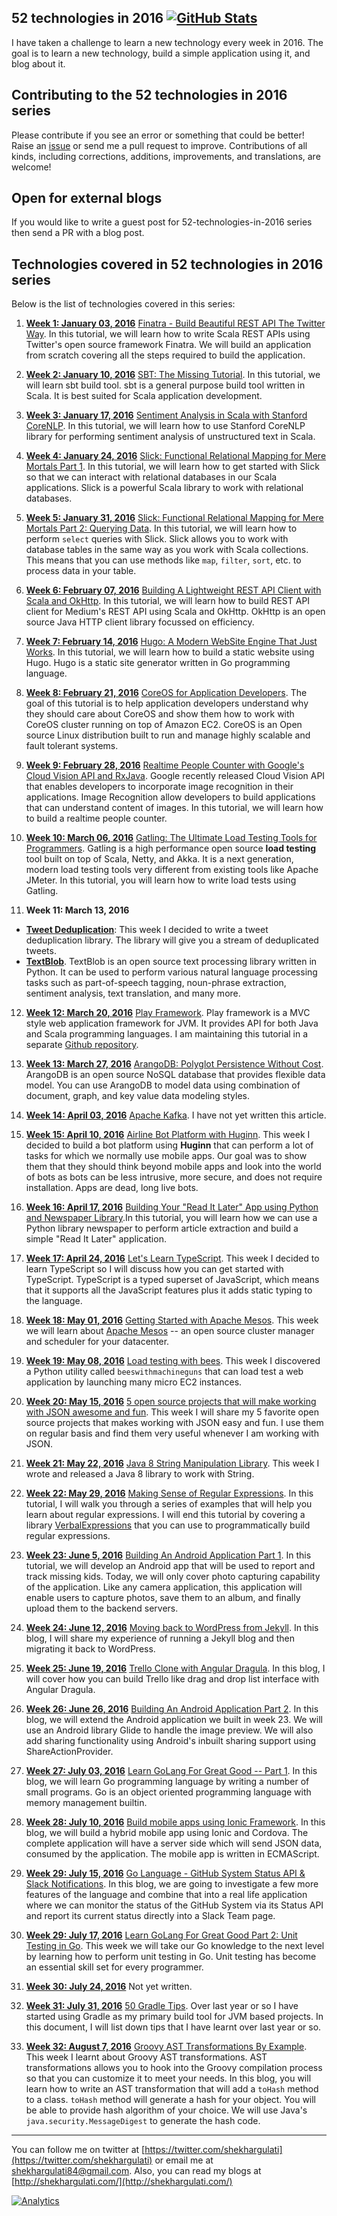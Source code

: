 52 technologies in 2016 [![GitHub Stats](https://img.shields.io/badge/github-stats-brightgreen.svg)](http://githubstats.com/shekhargulati/52-technologies-in-2016)
--------

I have taken a challenge to learn a new technology every week in 2016. The goal is to learn a new technology, build a simple application using it, and blog about it.

## Contributing to the 52 technologies in 2016 series

Please contribute if you see an error or something that could be better! Raise an [issue](https://github.com/shekhargulati/52-technologies-in-2016/issues) or send me a pull request to improve. Contributions of all kinds, including corrections, additions, improvements, and translations, are welcome!

## Open for external blogs

If you would like to write a guest post for 52-technologies-in-2016 series then send a PR with a blog post.

## Technologies covered in 52 technologies in 2016 series

Below is the list of technologies covered in this series:

1. **[Week 1: January 03, 2016](./01-finatra)** [Finatra - Build Beautiful REST API The Twitter Way](./01-finatra/README.md). In this tutorial, we will learn how to write Scala REST APIs using Twitter's open source framework Finatra. We will build an application from scratch covering all the steps required to build the application.

2. **[Week 2: January 10, 2016](./02-sbt)** [SBT: The Missing Tutorial](./02-sbt/README.md). In this tutorial, we will learn sbt build tool. sbt is a general purpose build tool written in Scala. It is best suited for Scala application development.

3. **[Week 3: January 17, 2016](./03-stanford-corenlp)** [Sentiment Analysis in Scala with Stanford CoreNLP](./03-stanford-corenlp/README.md). In this tutorial, we will learn how to use Stanford CoreNLP library for performing sentiment analysis of unstructured text in Scala.

4. **[Week 4: January 24, 2016](./04-slick)** [Slick: Functional Relational Mapping for Mere Mortals Part 1](./04-slick/README.md). In this tutorial, we will learn how to get started with Slick so that we can interact with relational databases in our Scala applications. Slick is a powerful Scala library to work with relational databases.

5. **[Week 5: January 31, 2016](./05-slick)** [Slick: Functional Relational Mapping for Mere Mortals Part 2: Querying Data](./05-slick/README.md). In this tutorial, we will learn how to perform `select` queries with Slick. Slick allows you to work with database tables in the same way as you work with Scala collections. This means that you can use methods like `map`, `filter`, `sort`, etc. to process data in your table.

6. **[Week 6: February 07, 2016](./06-okhttp)** [Building A Lightweight REST API Client with Scala and OkHttp](./06-okhttp/README.md). In this tutorial, we will learn how to build REST API client for Medium's REST API using Scala and OkHttp. OkHttp is an open source Java HTTP client library focussed on efficiency.

7. **[Week 7: February 14, 2016](./07-hugo)** [Hugo: A Modern WebSite Engine That Just Works](./07-hugo/README.md). In this tutorial, we will learn how to build a static website using Hugo. Hugo is a static site generator written in Go programming language.

8. **[Week 8: February 21, 2016](./08-coreos)** [CoreOS for Application Developers](./08-coreos/README.md). The goal of this tutorial is to help application developers understand why they should care about CoreOS and show them how to work with CoreOS cluster running on top of Amazon EC2. CoreOS is an Open source Linux distribution built to run and manage highly scalable and fault tolerant systems.

9. **[Week 9: February 28, 2016](./09-cloudvision)** [Realtime People Counter with Google's Cloud Vision API and RxJava](./09-cloudvision/README.md). Google recently released Cloud Vision API that enables developers to incorporate image recognition in their applications. Image Recognition allow developers to build applications that can understand content of images.  In this tutorial, we will learn how to build a realtime people counter.

10. **[Week 10: March 06, 2016](./10-gatling)** [Gatling: The Ultimate Load Testing Tools for Programmers](./10-gatling/README.md). Gatling is a high performance open source **load testing** tool built on top of Scala, Netty, and Akka. It is a next generation, modern load testing tools very different from existing tools like Apache JMeter. In this tutorial, you will learn how to write load tests using Gatling.

11. **Week 11: March 13, 2016**
  * **[Tweet Deduplication](./11-tweet-deduplication/README.md)**: This week I decided to write a tweet deduplication library. The library will give you a stream of deduplicated tweets.
  * **[TextBlob](./11-textblob/README.md)**. TextBlob is an open source text processing library written in Python. It can be used to perform various natural language processing tasks such as part-of-speech tagging, noun-phrase extraction, sentiment analysis, text translation, and many more.

12. **[Week 12: March 20, 2016](https://github.com/shekhargulati/play-the-missing-tutorial)** [Play Framework](https://github.com/shekhargulati/play-the-missing-tutorial). Play framework is a MVC style web application framework for JVM. It provides API for both Java and Scala programming languages. I am maintaining this tutorial in a separate [Github repository](https://github.com/shekhargulati/play-the-missing-tutorial).

13. **[Week 13: March 27, 2016](./13-arangodb)** [ArangoDB: Polyglot Persistence Without Cost](./13-arangodb/README.md). ArangoDB is an open source NoSQL database that provides flexible data model. You can use ArangoDB to model data using combination of document, graph, and key value data modeling styles.

14. **[Week 14: April 03, 2016](./14-kafka)** [Apache Kafka](./14-kafka/README.md). I have not yet written this article.

15. **[Week 15: April 10, 2016](./15-huginn)** [Airline Bot Platform with Huginn](./15-huginn/README.md). This week I decided to build a bot platform using **Huginn** that can perform a lot of tasks for which we normally use mobile apps. Our goal was to show them that they should think beyond mobile apps and look into the world of bots as bots can be less intrusive, more secure, and does not require installation. Apps are dead, long live bots.

16. **[Week 16: April 17, 2016](./16-newspaper)** [Building Your "Read It Later" App using Python and Newspaper Library](./16-newspaper/README.md).In this tutorial, you will learn how we can use a Python library newspaper to perform article extraction and build a simple "Read It Later" application.

17. **[Week 17: April 24, 2016](./17-typescript)** [Let's Learn TypeScript](./17-typescript/README.md). This week I decided to learn TypeScript so I will discuss how you can get started with TypeScript. TypeScript is a typed superset of JavaScript, which means that it supports all the JavaScript features plus it adds static typing to the language.

18. **[Week 18: May 01, 2016](./18-mesos)** [Getting Started with Apache Mesos](./18-mesos/README.md). This week we will learn about [Apache Mesos](http://mesos.apache.org/) -- an open source cluster manager and scheduler for your datacenter.

19. **[Week 19: May 08, 2016](./19-bees)** [Load testing with bees](./19-bees/README.md). This week I discovered a Python utility called `beeswithmachineguns` that can load test a web application by launching many micro EC2 instances.

20. **[Week 20: May 15, 2016](./20-json)** [5 open source projects that will make working with JSON awesome and fun](./20-json/README.md). This week I will share my 5 favorite open source projects that makes working with JSON easy and fun. I use them on regular basis and find them very useful whenever I am working with JSON.

21. **[Week 21: May 22, 2016](./21-strman)** [Java 8 String Manipulation Library](./21-strman/README.md). This week I wrote and released a Java 8 library to work with String.

22. **[Week 22: May 29, 2016](./22-regex)** [Making Sense of Regular Expressions](./22-regex/README.md). In this tutorial, I will walk you through a series of examples that will help you learn about regular expressions. I will end this tutorial by covering a library [VerbalExpressions](https://github.com/VerbalExpressions) that you can use to programmatically build regular expressions.

23. **[Week 23: June 5, 2016](./23-android-part1)** [Building An Android Application Part 1](./23-android-part1/README.md). In this tutorial, we will develop an Android app that will be used to report and track missing kids. Today, we will only cover photo capturing capability of the application. Like any camera application, this application will enable users to capture photos, save them to an album, and finally upload them to the backend servers.

24. **[Week 24: June 12, 2016](./24-jekyll-to-wordpress)** [Moving back to WordPress from Jekyll](./24-jekyll-to-wordpress/README.md). In this blog, I will share my experience of running a Jekyll blog and then migrating it back to WordPress.

25. **[Week 25: June 19, 2016](./25-angular-dragula)** [Trello Clone with Angular Dragula](./25-angular-dragula/README.md). In this blog, I will cover how you can build Trello like drag and drop list interface with Angular Dragula.

26. **[Week 26: June 26, 2016](./26-android-part2)** [Building An Android Application Part 2](./26-android-part2/README.md). In this blog, we will extend the Android application we built in week 23.  We will use an Android library Glide to handle the image preview. We will also add sharing functionality using Android's inbuilt sharing support using ShareActionProvider.

27. **[Week 27: July 03, 2016](./27-learn-golang-for-great-good)** [Learn GoLang For Great Good -- Part 1](./27-learn-golang-for-great-good/README.md). In this blog, we will learn Go programming language by writing a number of small programs. Go is an object oriented programming language with memory management builtin.

28. **[Week 28: July 10, 2016](./28-ionic)** [Build mobile apps using Ionic Framework](./28-ionic/README.md). In this blog, we will build a hybrid mobile app using Ionic and Cordova. The complete application will have a server side which will send JSON data, consumed by the application. The mobile app is written in ECMAScript.

29. **[Week 29: July 15, 2016](./29-golang-github-slacknotification)** [Go Language - GitHub System Status API & Slack Notifications](./29-golang-github-slacknotification/README.md). In this blog, we are going to investigate a few more features of the language and combine that into a real life application where we can monitor the status of the GitHub System via its Status API and report its current status directly into a Slack Team page.

30. **[Week 29: July 17, 2016](./29-go-unit-testing)** [Learn GoLang For Great Good Part 2: Unit Testing in Go](./29-go-unit-testing/README.md). This week we will take our Go knowledge to the next level by learning how to perform unit testing in Go. Unit testing has become an essential skill set for every programmer.

31. **[Week 30: July 24, 2016](./30-strman-go)** Not yet written.

32. **[Week 31: July 31, 2016](./31-gradle-tips)** [50 Gradle Tips](./31-gradle-tips/README.md). Over last year or so I have started using Gradle as my primary build tool for JVM based projects. In this document, I will list down tips that I have learnt over last year or so.

33. **[Week 32: August 7, 2016](./32-groovy-ast-transformations)** [Groovy AST Transformations By Example](./32-groovy-ast-transformations/README.md). This week I learnt about Groovy AST transformations. AST transformations allows you to hook into the Groovy compilation process so that you can customize it to meet your needs. In this blog, you will learn how to write an AST transformation that will add a `toHash` method to a class. `toHash` method will generate a hash for your object. You will be able to provide hash algorithm of your choice. We will use Java's `java.security.MessageDigest` to generate the hash code.

-----------
You can follow me on twitter at [https://twitter.com/shekhargulati](https://twitter.com/shekhargulati) or email me at <shekhargulati84@gmail.com>. Also, you can read my blogs at [http://shekhargulati.com/](http://shekhargulati.com/)

[![Analytics](https://ga-beacon.appspot.com/UA-59411913-2/shekhargulati/52-technologies-in-2016)](https://github.com/igrigorik/ga-beacon)

